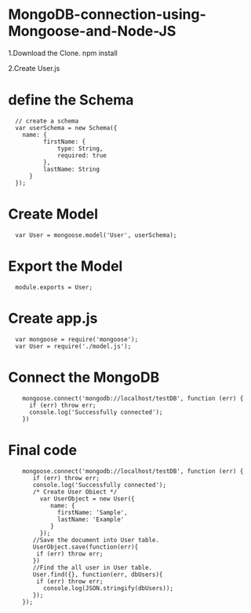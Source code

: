 # MongoDB-connection-using-Mongoose-and-Node-JS

1.Download the Clone.
npm install

2.Create User.js
# define the Schema
      // create a schema
      var userSchema = new Schema({
        name: {
              firstName: {
                  type: String,
                  required: true
              },
              lastName: String
          }
      });
 
# Create Model
      var User = mongoose.model('User', userSchema);

# Export the Model
      module.exports = User;

# Create app.js
      var mongoose = require('mongoose');
      var User = require('./model.js');

# Connect the MongoDB
        mongoose.connect('mongodb://localhost/testDB', function (err) {
          if (err) throw err;
          console.log('Successfully connected');
        })
  
# Final code
        mongoose.connect('mongodb://localhost/testDB', function (err) {
           if (err) throw err;
           console.log('Successfully connected');
           /* Create User Obiect */
             var UserObject = new User({
                name: {
                  firstName: 'Sample',
                  lastName: 'Example'
                }
             });
           //Save the document into User table.
           UserObject.save(function(err){
            if (err) throw err;
           })
           //Find the all user in User table.
           User.find({}, function(err, dbUsers){
            if (err) throw err;
              console.log(JSON.stringify(dbUsers));
           });
        });
  
